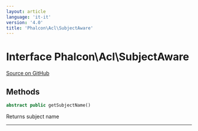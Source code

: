 ```yaml
---
layout: article
language: 'it-it'
version: '4.0'
title: 'Phalcon\Acl\SubjectAware'
---
```

# Interface **Phalcon\Acl\SubjectAware**

<a href="https://github.com/phalcon/cphalcon/tree/v4.0.0/phalcon/acl/subjectaware.zep" class="btn btn-default btn-sm">Source on GitHub</a>

## Methods

```php
abstract public getSubjectName()
```

Returns subject name

* * *